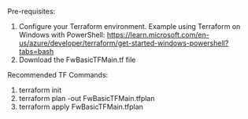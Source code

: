 Pre-requisites:
1. Configure your Terraform environment.
  Example using Terraform on Windows with PowerShell: https://learn.microsoft.com/en-us/azure/developer/terraform/get-started-windows-powershell?tabs=bash
2. Download the FwBasicTFMain.tf file

Recommended TF Commands:
1. terraform init
2. terraform plan -out FwBasicTFMain.tfplan
3. terraform apply FwBasicTFMain.tfplan
